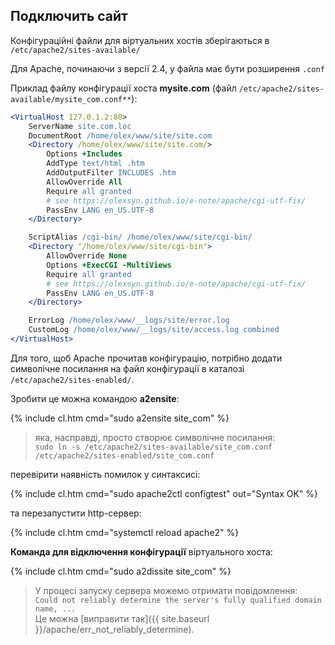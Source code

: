 ## Подключить сайт

Конфігураційні файли для віртуальних хостів зберігаються в `/etc/apache2/sites-available/`

Для Apache, починаючи з версії 2.4, у файла має бути розширення `.conf`

Приклад файлу конфігурації хоста **mysite.com** (файл `/etc/apache2/sites-available/mysite_com.conf**`):

```apache
<VirtualHost 127.0.1.2:80>
	ServerName site.com.loc
	DocumentRoot /home/olex/www/site/site.com
	<Directory /home/olex/www/site/site.com/>
		Options +Includes
		AddType text/html .htm
		AddOutputFilter INCLUDES .htm
		AllowOverride All
		Require all granted
		# see https://olexsyn.github.io/e-note/apache/cgi-utf-fix/
		PassEnv LANG en_US.UTF-8
	</Directory>

	ScriptAlias /cgi-bin/ /home/olex/www/site/cgi-bin/
	<Directory "/home/olex/www/site/cgi-bin">
		AllowOverride None
		Options +ExecCGI -MultiViews
		Require all granted
		# see https://olexsyn.github.io/e-note/apache/cgi-utf-fix/
		PassEnv LANG en_US.UTF-8
	</Directory>

	ErrorLog /home/olex/www/__logs/site/error.log
	CustomLog /home/olex/www/__logs/site/access.log combined
</VirtualHost>
```

Для того, щоб Apache прочитав конфігурацію, потрібно додати символічне посилання на файл конфігурації в каталозі `/etc/apache2/sites-enabled/`.

Зробити це можна командою **a2ensite**:

{% include cl.htm cmd="sudo a2ensite site_com" %}

> яка, насправді, просто створює символічне посилання:  
> `sudo ln -s /etc/apache2/sites-available/site_com.conf /etc/apache2/sites-enabled/site_com.conf`

перевірити наявність помилок у синтаксисі:

{% include cl.htm cmd="sudo apache2ctl configtest"
out="Syntax OK" %}

та перезапустити http-сервер:

{% include cl.htm cmd="systemctl reload apache2" %}

**Команда для відключення конфігурації** віртуального хоста:

{% include cl.htm cmd="sudo a2dissite site_com" %}

> У процесі запуску сервера можемо отримати повідомлення:  
> `Could not reliably determine the server's fully qualified domain name, ...`  
> Це можна [виправити так]({{ site.baseurl }}/apache/err_not_reliably_determine).
